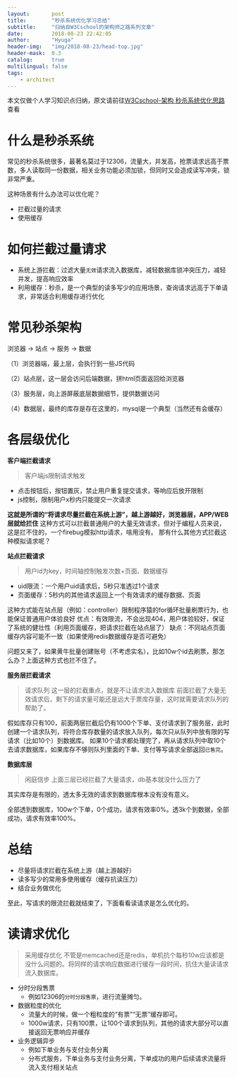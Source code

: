 ```yaml
---
layout:       post
title:        "秒杀系统优化学习总结"
subtitle:     "归纳自W3Cschool的架构师之路系列文章"
date:         2018-08-23 22:42:05
author:       "Hyuga"
header-img:   "img/2018-08-23/head-top.jpg"
header-mask:  0.3
catalog:      true
multilingual: false
tags:
    - architect
---
```


本文仅做个人学习知识点归纳，原文请前往[W3Cschool-架构 秒杀系统优化思路][1]查看

# 什么是秒杀系统
常见的秒杀系统很多，最著名莫过于12306，流量大，并发高，抢票请求远高于票数，多人读取同一份数据，相关业务功能必须加锁，但同时又会造成读写冲突，锁非常严重。

这种场景有什么办法可以优化呢？
- 拦截过量的请求
- 使用缓存

# 如何拦截过量请求
- 系统上游拦截：过滤大量`无效`请求流入数据库，减轻数据库锁冲突压力，减轻并发，提高响应效率
- 利用缓存：秒杀，是一个典型的读多写少的应用场景，查询请求远高于下单请求，非常适合利用缓存进行优化

# 常见秒杀架构
浏览器 -> 站点 -> 服务 -> 数据

（1）浏览器端，最上层，会执行到一些JS代码

（2）站点层，这一层会访问后端数据，拼html页面返回给浏览器

（3）服务层，向上游屏蔽底层数据细节，提供数据访问

（4）数据层，最终的库存是存在这里的，mysql是一个典型（当然还有会缓存）

# 各层级优化
**客户端拦截请求**
> 客户端js限制请求触发
- 点击按钮后，按钮置灰，禁止用户重复提交请求，等响应后放开限制
- js控制，限制用户x秒内只能提交一次请求

**这就是所谓的“将请求尽量拦截在系统上游”，越上游越好，浏览器层，APP/WEB层就给拦住**
这种方式可以拦截普通用户的大量无效请求，但对于编程人员来说，这是拦不住的，一个firebug模拟http请求，啥用没有。
那有什么其他方式拦截这种模拟请求呢？

**站点拦截请求**
> 用户id为key，时间轴控制触发次数+页面、数据缓存
- uid限流：一个用户uid请求后，5秒只准透过1个请求
- 页面缓存：5秒内的其他请求返回上一个有效请求的缓存数据、页面

这种方式能在站点层（例如：controller）限制程序猿的for循环批量刷票行为，也能保证普通用户体验良好
优点：有效限流，不会出现404，用户体验较好，保证了系统的健壮性（利用页面缓存，把请求拦截在站点层了）
缺点：不同站点页面缓存内容可能不一致（如果使用redis数据缓存是否可避免）

问题又来了，如果黄牛批量创建账号（不考虑实名），比如10w个id去刷票，那怎么办？上面这种方式也拦不住了。

**服务层拦截请求**
> 请求队列
这一层的拦截重点，就是不让请求流入数据库
前面拦截了大量无效请求后，剩下的请求量可能还是远大于票库存量，这时就需要请求队列的帮助了。

假如库存只有100，前面两层拦截后仍有1000个下单、支付请求到了服务层，此时创建一个请求队列，将符合库存数量的请求放入队列，每次只从队列中放有限的写请求（比如10个）到数据库。
如果10个请求都处理完了，再从请求队列中取10个去请求数据库，如果库存不够则队列里面的下单、支付等写请求全部返回`已售完`。

**数据库层**
> 闲庭信步
上面三层已经拦截了大量请求，db基本就没什么压力了

其实库存是有限的，透太多无效的请求到数据库根本没有没有意义。

全部透到数据库，100w个下单，0个成功，请求有效率0%。透3k个到数据，全部成功，请求有效率100%。

# 总结
- 尽量将请求拦截在系统上游（越上游越好）
- 读多写少的常用多使用缓存（缓存抗读压力）
- 结合业务做优化


至此，写请求的限流拦截就结束了，下面看看读请求是怎么优化的。

# 读请求优化
> 采用缓存优化
不管是memcached还是redis，单机抗个每秒10w应该都是没什么问题的。将同样的请求响应数据进行缓存一段时间，抗住大量读请求流入数据库。
- 分时分段售票
    - 例如12306的`分时分段售票`，进行流量摊匀。
- 数据粒度的优化
    - 流量大的时候，做一个粗粒度的“有票”“无票”缓存即可。
    - 1000w请求，只有100票，让100个请求到队列，其他的请求大部分可以直接返回无票响应并缓存
- 业务逻辑异步
    - 例如下单业务与支付业务分离
    - 分布式服务，下单业务与支付业务分离，下单成功的用户后续请求流量将流入支付相关站点

[1]:https://www.w3cschool.cn/architectroad/architectroad-optimization-of-seckilling-system.html